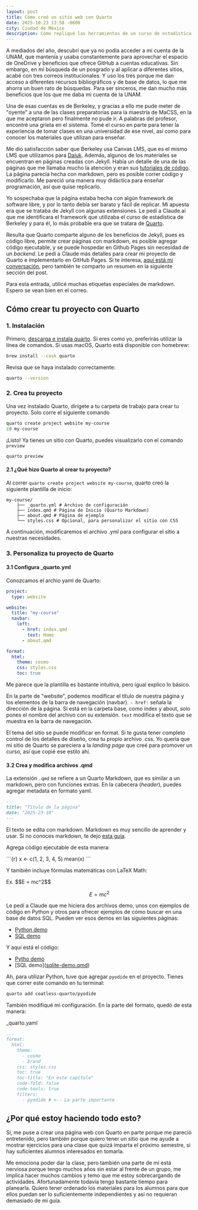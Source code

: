 ```yaml
---
layout: post
title: Cómo creé un sitio web con Quarto
date: 2025-10-23 13:58 -0600
city: Ciudad de México
description: Cómo repliqué las herramientas de un curso de estadística de Berkeley usando un framework llamado Quarto.
---
```


A mediados del año, descubrí que ya no podía acceder a mi cuenta de la UNAM, que mantenía y usaba constantemente para aprovechar el espacio de OneDrive y beneficios que ofrece GitHub a cuentas educativas. Sin embargo, en mi búsqueda de un posgrado y al aplicar a diferentes sitios, acabé con tres correos institucionales. Y uso los tres porque me dan acceso a diferentes recursos bibliográficos y de base de datos, lo que me ahorra un buen rato de búsquedas. Para ser sinceros, me dan mucho más beneficios que los que me daba mi cuenta de la UNAM.

Una de esas cuentas es de Berkeley, y gracias a ello me pude meter de "oyente" a una de las clases preparatorias para la maestría de MaCSS, en la que me aceptaron pero finalmente no pude ir. A palabras del profesor, encontré una grieta en el sistema. Tomé el curso en parte para tener la experiencia de tomar clases en una universidad de ese nivel, así como para conocer los materiales que utilizan para enseñar.

Me dio satisfacción saber que Berkeley usa Canvas LMS, que es el mismo LMS que utilizamos para [Daiuk](https://daiuk.com.mx). Además, algunos de los materiales se encuentran en páginas creadas con Jekyll. Había un detalle de una de las páginas que me llamaba mucho la atención y eran sus [tutoriales de código](https://stat20.berkeley.edu/summer-2025/2-summarizing-data/04-conditioning/tutorial.html). La página parecía hecha con markdown, pero es posible correr código y modificarlo. Me pareció una manera muy didáctica para enseñar programación, así que quise replicarlo.

Yo sospechaba que la página estaba hecha con algún framework de software libre, y por lo tanto debía ser barato y fácil de replicar. Mi apuesta era que se trataba de Jekyll con algunas extensiones. Le pedí a Claude.ai que me identificara el framework que utilizaba el curso de estadística de Berkeley y para él, lo más probable era que se tratara de [Quarto](quarto.org).

Resulta que Quarto comparte alguno de los beneficios de Jekyll, pues es código libre, permite crear páginas con markdown, es posible agregar código ejecutable, y se puede hospedar en Github Pages sin necesidad de un _backend_. Le pedí a Claude más detalles para crear mi proyecto de Quarto e implementarlo en GitHub Pages. Si te interesa, [aquí está mi conversación](https://claude.ai/share/84531137-888b-4e48-a6fa-11508c57e922), pero también te comparto un resumen en la siguiente sección del post.

Para esta entrada, utilicé muchas etiquetas especiales de markdown. Espero se vean bien en el correo.

## Cómo crear tu proyecto con Quarto

### 1. Instalación
Primero, [descarga e instala quarto](https://quarto.org/docs/get-started/). Si eres como yo, preferirás utilizar la línea de comandos. Si usas macOS, Quarto está disponible con homebrew:
```bash
brew install --cask quarto
```
Revisa que se haya instalado correctamente:

```bash
quarto --version
```

### 2. Crea tu proyecto

Una vez instalado Quarto, dirígete a tu carpeta de trabajo para crear tu proyecto. Solo corre el siguiente comando
```bash
quarto create project website my-course 
cd my-course
```

¡Listo! Ya tienes un sitio con Quarto, puedes visualizarlo con el comando `preview`

```bash
quarto preview
```

#### 2.1 ¿Qué hizo Quarto al crear tu proyecto?

Al correr `quarto create project website my-course`, quarto creó la siguiente plantilla de inicio:
```
my-course/ 
	├── _quarto.yml # Archivo de configuración
	├── index.qmd # Página de Inicio (Quarto Markdown) 
	├── about.qmd # Página de ejemplo 
	└── styles.css # Opcional, para personalizar el sitio con CSS
```

A continuación, modificaremos el archivo .yml para configurar el sitio a nuestras necesidades.

### 3. Personaliza tu proyecto de Quarto

#### 3.1 Configura \_quarto.yml

Conozcamos el archio yaml de Quarto:

```yaml
project:
  type: website

website:
  title: "my-course"
  navbar:
    left:
      - href: index.qmd
        text: Home
      - about.qmd

format:
  html:
    theme: cosmo
    css: styles.css
    toc: true
```

Me parece que la plantilla es bastante intuitiva, pero igual explico lo básico.

En la parte de "website", podemos modificar el título de nuestra página y los elementos de la barra de navegación (navbar). `- href:` señala la dirección de la página. Si está en la carpeta base, como index y about, solo pones el nombre del archivo con su extensión. `text` modifica el texto que se muestra en la barra de navegación.

El tema del sitio se puede modificar en format. Si te gusta tener completo control de los detalles de diseño, crea tu propio archivo .css. Yo quería que mi sitio de Quarto se pareciera a la _landing page_ que creé para promover un curso, así que copié ese estilo ahí.

#### 3.2 Crea y modifica archivos .qmd

La extensión `.qmd` se refiere a un Quarto Markdown, que es similar a un markdown, pero con funciones extras. En la cabecera (_header_), puedes agregar metadata en formato yaml.

```markdown
---
title: "Título de la página"
date: "2025-23-10"
---
```

El texto se edita con markdown. Markdown es muy sencillo de aprender y usar. Si no conoces markdown, te dejo [esta guía](https://www.markdownguide.org/). 

Agrega código ejecutable de esta manera:
 
\`\`\`{r} 
x <- c(1, 2, 3, 4, 5) mean(x) 
\`\`\`

Y también incluye fórmulas matemáticas con LaTeX Math:

Ex. 
\$\$E = mc^2\$\$

$$E = mc^2$$

Le pedí a Claude que me hiciera dos archivos demo, unos con ejemplos de código en Python y otros para ofrecer ejemplos de cómo buscar en una base de datos SQL. Pueden ver esos demos en las siguientes páginas:

- [Python demo](https://hdl.juanpaulo.xyz/course/demo)
- [SQL demo](https://hdl.juanpaulo.xyz/course/sqlite-demo)

Y aquí está el código:
- [Pytho demo](https://github.com/Maclenn77/hdl/blob/main/course/demo.qmd)
- [SQL demo]([sqlite-demo.qmd](https://github.com/Maclenn77/hdl/blob/main/course/sqlite-demo.qmd "sqlite-demo.qmd"))

Ah, para utilizar Python, tuve que agregar `pyodide` en el proyecto. Tienes que correr este comando en tu terminal:
```bash
quarto add coatless-quarto/pyodide
```

También modifiqué mi configuración. En la parte del formato, quedó de esta manera:

\_quarto.yaml
```yaml
...
format:
  html:
    theme:
      - cosmo
      - brand
    css: styles.css
    toc: true
    toc-title: "En este capítulo"
    code-fold: false
    code-tools: true
    filters:
      - pyodide # <-- La parte importante
```

## ¿Por qué estoy haciendo todo esto?

Sí, me puse a crear una página web con Quarto en parte porque me pareció entretenido, pero también porque quiero tener un sitio que me ayude a mostrar ejercicios para una clase que quizá imparta el próximo semestre, si hay suficientes alumnos interesados en tomarla.

Me emociona poder dar la clase, pero también una parte de mí está nerviosa porque tengo muchos años sin estar al frente de un grupo, me implica hacer muchos cambios y temo que me estoy sobrecargando de actividades. Afortunadamente todavía tengo bastante tiempo para planearla. Quiero tener ordenado los materiales para los alumnos para que ellos puedan ser lo suficientemente independientes y así no requieran demasiado de mi guía.
